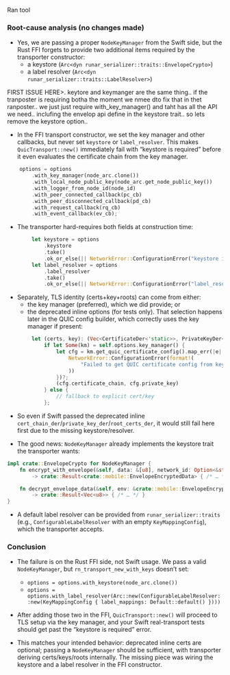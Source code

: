 Ran tool

### Root-cause analysis (no changes made)

- Yes, we are passing a proper `NodeKeyManager` from the Swift side, but the Rust FFI forgets to provide two additional items required by the transporter constructor:
  - a keystore (`Arc<dyn runar_serializer::traits::EnvelopeCrypto>`)
  - a label resolver (`Arc<dyn runar_serializer::traits::LabelResolver>`)

FIRST ISSUE HERE>. keytore and keymanger are the same thing.. if the tranposter is requiring botha  the moment we nmee dto fix that in thet ranposter.. we just just require with_key_manager() and taht has all the API we need.. inclufing the envelop api define in the keystore trait.. so lets remove the keystore option.. 



- In the FFI transport constructor, we set the key manager and other callbacks, but never set `keystore` or `label_resolver`. This makes `QuicTransport::new()` immediately fail with “keystore is required” before it even evaluates the certificate chain from the key manager.

```1378:1406:/Users/rafael/dev/runar-swift/runar-rust/runar-ffi/src/lib.rs
    options = options
        .with_key_manager(node_arc.clone())
        .with_local_node_public_key(node_arc.get_node_public_key())
        .with_logger_from_node_id(node_id)
        .with_peer_connected_callback(pc_cb)
        .with_peer_disconnected_callback(pd_cb)
        .with_request_callback(rq_cb)
        .with_event_callback(ev_cb);
```

- The transporter hard-requires both fields at construction time:

```702:708:/Users/rafael/dev/runar-swift/runar-rust/runar-transporter/src/transport/quic_transport.rs
        let keystore = options
            .keystore
            .take()
            .ok_or_else(|| NetworkError::ConfigurationError("keystore is required".into()))?;
        let label_resolver = options
            .label_resolver
            .take()
            .ok_or_else(|| NetworkError::ConfigurationError("label_resolver is required".into()))?;
```

- Separately, TLS identity (certs+key+roots) can come from either:
  - the key manager (preferred), which we did provide; or
  - the deprecated inline options (for tests only).
  That selection happens later in the QUIC config builder, which correctly uses the key manager if present:


```784:805:/Users/rafael/dev/runar-swift/runar-rust/runar-transporter/src/transport/quic_transport.rs
        let (certs, key): (Vec<CertificateDer<'static>>, PrivateKeyDer<'static>) =
            if let Some(km) = self.options.key_manager() {
                let cfg = km.get_quic_certificate_config().map_err(|e| {
                    NetworkError::ConfigurationError(format!(
                        "Failed to get QUIC certificate config from key manager: {e}"
                    ))
                })?;
                (cfg.certificate_chain, cfg.private_key)
            } else {
                // fallback to explicit cert/key
            };
```

- So even if Swift passed the deprecated inline `cert_chain_der`/`private_key_der`/`root_certs_der`, it would still fail here first due to the missing keystore/resolver.

- The good news: `NodeKeyManager` already implements the keystore trait the transporter wants:

```926:950:/Users/rafael/dev/runar-swift/runar-rust/runar-keys/src/node.rs
impl crate::EnvelopeCrypto for NodeKeyManager {
    fn encrypt_with_envelope(&self, data: &[u8], network_id: Option<&str>, _profile_public_keys: Vec<Vec<u8>>)
        -> crate::Result<crate::mobile::EnvelopeEncryptedData> { /* … */ }

    fn decrypt_envelope_data(&self, env: &crate::mobile::EnvelopeEncryptedData)
        -> crate::Result<Vec<u8>> { /* … */ }
}
```

- A default label resolver can be provided from `runar_serializer::traits` (e.g., `ConfigurableLabelResolver` with an empty `KeyMappingConfig`), which the transporter accepts.

### Conclusion

- The failure is on the Rust FFI side, not Swift usage. We pass a valid `NodeKeyManager`, but `rn_transport_new_with_keys` doesn’t set:
  - `options = options.with_keystore(node_arc.clone())`
  - `options = options.with_label_resolver(Arc::new(ConfigurableLabelResolver::new(KeyMappingConfig { label_mappings: Default::default() })))`

- After adding those two in the FFI, `QuicTransport::new()` will proceed to TLS setup via the key manager, and your Swift real-transport tests should get past the “keystore is required” error.

- This matches your intended behavior: deprecated inline certs are optional; passing a `NodeKeyManager` should be sufficient, with transporter deriving certs/keys/roots internally. The missing piece was wiring the keystore and a label resolver in the FFI constructor.